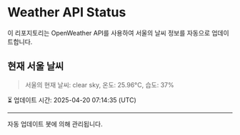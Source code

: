 
# Weather API Status

이 리포지토리는 OpenWeather API를 사용하여 서울의 날씨 정보를 자동으로 업데이트합니다.

## 현재 서울 날씨
> 서울의 현재 날씨: clear sky, 온도: 25.96°C, 습도: 37%

⏳ 업데이트 시간: 2025-04-20 07:14:35 (UTC)

---
자동 업데이트 봇에 의해 관리됩니다.
